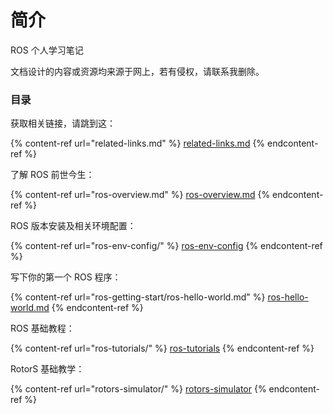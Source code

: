 # 简介

ROS 个人学习笔记

文档设计的内容或资源均来源于网上，若有侵权，请联系我删除。

### 目录

获取相关链接，请跳到这：

{% content-ref url="related-links.md" %}
[related-links.md](related-links.md)
{% endcontent-ref %}

了解 ROS 前世今生：

{% content-ref url="ros-overview.md" %}
[ros-overview.md](ros-overview.md)
{% endcontent-ref %}

ROS 版本安装及相关环境配置：

{% content-ref url="ros-env-config/" %}
[ros-env-config](ros-env-config/)
{% endcontent-ref %}

写下你的第一个 ROS 程序：

{% content-ref url="ros-getting-start/ros-hello-world.md" %}
[ros-hello-world.md](ros-getting-start/ros-hello-world.md)
{% endcontent-ref %}

ROS 基础教程：

{% content-ref url="ros-tutorials/" %}
[ros-tutorials](ros-tutorials/)
{% endcontent-ref %}

RotorS 基础教学：

{% content-ref url="rotors-simulator/" %}
[rotors-simulator](rotors-simulator/)
{% endcontent-ref %}
